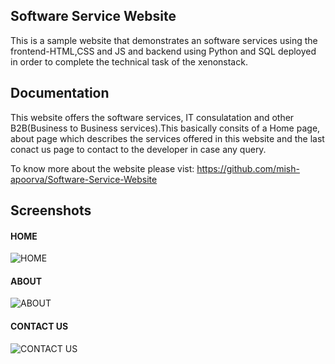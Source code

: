 ## Software Service Website

This is a sample website that demonstrates an software services using the frontend-HTML,CSS and JS and backend using Python and SQL deployed in order to complete the technical task of the xenonstack.

## Documentation
This website offers the software services, IT consulatation and other B2B(Business to Business services).This basically consits of a Home page, about page which describes the services offered in this website and the last conact us page to contact to the developer in case any query.
 
 To know more about the website please vist: https://github.com/mish-apoorva/Software-Service-Website
 
## Screenshots

#### HOME 

![HOME](https://user-images.githubusercontent.com/89423148/200999486-64336ff7-f580-40b2-abf2-961aead21114.png)

#### ABOUT

![ABOUT](https://user-images.githubusercontent.com/89423148/200999707-4537da40-ab34-4726-942e-3584b2003a96.png)

#### CONTACT US

![CONTACT US](https://user-images.githubusercontent.com/89423148/200999678-54c6642b-be4d-4b1a-9f8d-9b9424cb7f6b.png)
